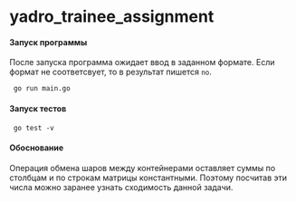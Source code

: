# yadro_trainee_assignment

#### Запуск программы
После запуска программа ожидает ввод в заданном формате. Если формат не соответсвует, то в результат пишется `no`.
```
 go run main.go
```

#### Запуск тестов
```
 go test -v
```

#### Обоснование
Операция обмена шаров между контейнерами оставляет суммы по столбцам и по строкам матрицы константными. Поэтому посчитав эти числа можно заранее узнать сходимость данной задачи.
